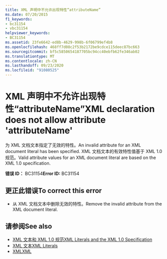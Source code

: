 ```yaml
---
title: XML 声明中不允许出现特性“attributeName”
ms.date: 07/20/2015
f1_keywords:
- bc31154
- vbc31154
helpviewer_keywords:
- BC31154
ms.assetid: 23fe6642-ed8b-4629-998b-6f06799ef4b8
ms.openlocfilehash: 468ff7d08c2f53b2172be9cdce115deec87bc663
ms.sourcegitcommit: bf5c5850654187705bc94cc40ebfb62fe346ab02
ms.translationtype: MT
ms.contentlocale: zh-CN
ms.lasthandoff: 09/23/2020
ms.locfileid: "91080525"
---
```

# <a name="xml-declaration-does-not-allow-attribute-attributename"></a><span data-ttu-id="40ca3-102">XML 声明中不允许出现特性“attributeName”</span><span class="sxs-lookup"><span data-stu-id="40ca3-102">XML declaration does not allow attribute 'attributeName'</span></span>

<span data-ttu-id="40ca3-103">为 XML 文档文本指定了无效的特性。</span><span class="sxs-lookup"><span data-stu-id="40ca3-103">An invalid attribute for an XML document literal has been specified.</span></span> <span data-ttu-id="40ca3-104">XML 文档文本的有效特性值基于 XML 1.0 规范。</span><span class="sxs-lookup"><span data-stu-id="40ca3-104">Valid attribute values for an XML document literal are based on the XML 1.0 specification.</span></span>  
  
 <span data-ttu-id="40ca3-105">**错误 ID：** BC31154</span><span class="sxs-lookup"><span data-stu-id="40ca3-105">**Error ID:** BC31154</span></span>  
  
## <a name="to-correct-this-error"></a><span data-ttu-id="40ca3-106">更正此错误</span><span class="sxs-lookup"><span data-stu-id="40ca3-106">To correct this error</span></span>  
  
- <span data-ttu-id="40ca3-107">从 XML 文档文本中删除无效的特性。</span><span class="sxs-lookup"><span data-stu-id="40ca3-107">Remove the invalid attribute from the XML document literal.</span></span>  
  
## <a name="see-also"></a><span data-ttu-id="40ca3-108">请参阅</span><span class="sxs-lookup"><span data-stu-id="40ca3-108">See also</span></span>

- [<span data-ttu-id="40ca3-109">XML 文本和 XML 1.0 规范</span><span class="sxs-lookup"><span data-stu-id="40ca3-109">XML Literals and the XML 1.0 Specification</span></span>](../programming-guide/language-features/xml/xml-literals-and-the-xml-1-0-specification.md)
- [<span data-ttu-id="40ca3-110">XML 文本</span><span class="sxs-lookup"><span data-stu-id="40ca3-110">XML Literals</span></span>](../language-reference/xml-literals/index.md)
- [<span data-ttu-id="40ca3-111">XML</span><span class="sxs-lookup"><span data-stu-id="40ca3-111">XML</span></span>](../programming-guide/language-features/xml/index.md)
